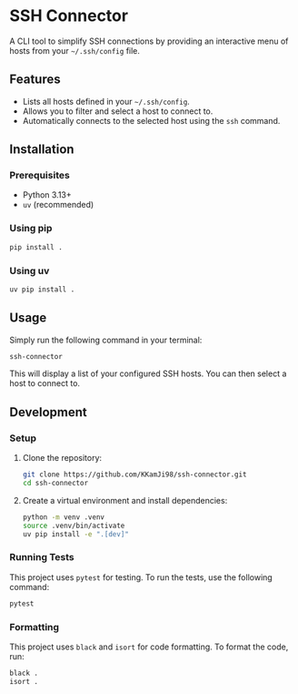 # SSH Connector

A CLI tool to simplify SSH connections by providing an interactive menu of hosts from your `~/.ssh/config` file.

## Features

- Lists all hosts defined in your `~/.ssh/config`.
- Allows you to filter and select a host to connect to.
- Automatically connects to the selected host using the `ssh` command.

## Installation

### Prerequisites

- Python 3.13+
- `uv` (recommended)

### Using pip

```bash
pip install .
```

### Using uv

```bash
uv pip install .
```

## Usage

Simply run the following command in your terminal:

```bash
ssh-connector
```

This will display a list of your configured SSH hosts. You can then select a host to connect to.

## Development

### Setup

1. Clone the repository:
   ```bash
   git clone https://github.com/KKamJi98/ssh-connector.git
   cd ssh-connector
   ```

2. Create a virtual environment and install dependencies:
   ```bash
   python -m venv .venv
   source .venv/bin/activate
   uv pip install -e ".[dev]"
   ```

### Running Tests

This project uses `pytest` for testing. To run the tests, use the following command:

```bash
pytest
```

### Formatting

This project uses `black` and `isort` for code formatting. To format the code, run:

```bash
black .
isort .
```